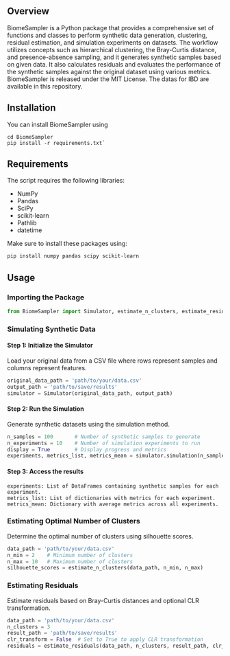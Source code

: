 ## Overview

BiomeSampler is a Python package that provides a comprehensive set of functions and classes to perform synthetic data generation, clustering, residual estimation, and simulation experiments on datasets. The workflow utilizes concepts such as hierarchical clustering, the Bray-Curtis distance, and presence-absence sampling, and it generates synthetic samples based on given data. It also calculates residuals and evaluates the performance of the synthetic samples against the original dataset using various metrics. BiomeSampler is released under the MIT License. The datas for IBD are available in this repository.

## Installation
You can install BiomeSampler using

```git clone https://github.com/PierreHouedry/BiomeSampler.git
cd BiomeSampler
pip install -r requirements.txt`
``` 
## Requirements

The script requires the following libraries:

- NumPy
- Pandas
- SciPy
- scikit-learn
- Pathlib
- datetime

Make sure to install these packages using:

```sh
pip install numpy pandas scipy scikit-learn
```

## Usage

### Importing the Package

```python
from BiomeSampler import Simulator, estimate_n_clusters, estimate_residuals
```

### Simulating Synthetic Data

#### Step 1: Initialize the Simulator

Load your original data from a CSV file where rows represent samples and columns represent features.

```python
original_data_path = 'path/to/your/data.csv'
output_path = 'path/to/save/results'
simulator = Simulator(original_data_path, output_path)
```

#### Step 2: Run the Simulation

Generate synthetic datasets using the simulation method.

```python
n_samples = 100       # Number of synthetic samples to generate
n_experiments = 10    # Number of simulation experiments to run
display = True        # Display progress and metrics
experiments, metrics_list, metrics_mean = simulator.simulation(n_samples, n_experiments, display)
```
#### Step 3: Access the results

    experiments: List of DataFrames containing synthetic samples for each experiment.
    metrics_list: List of dictionaries with metrics for each experiment.
    metrics_mean: Dictionary with average metrics across all experiments.

### Estimating Optimal Number of Clusters
Determine the optimal number of clusters using silhouette scores.

```python
data_path = 'path/to/your/data.csv'
n_min = 2    # Minimum number of clusters
n_max = 10   # Maximum number of clusters
silhouette_scores = estimate_n_clusters(data_path, n_min, n_max)
```

### Estimating Residuals

Estimate residuals based on Bray-Curtis distances and optional CLR transformation.

```python
data_path = 'path/to/your/data.csv'
n_clusters = 3
result_path = 'path/to/save/results'
clr_transform = False  # Set to True to apply CLR transformation
residuals = estimate_residuals(data_path, n_clusters, result_path, clr_transform)
```


